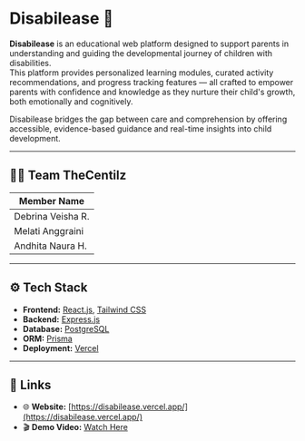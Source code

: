 # Disabilease 🎯

**Disabilease** is an educational web platform designed to support parents in understanding and guiding the developmental journey of children with disabilities.  
This platform provides personalized learning modules, curated activity recommendations, and progress tracking features — all crafted to empower parents with confidence and knowledge as they nurture their child's growth, both emotionally and cognitively.

Disabilease bridges the gap between care and comprehension by offering accessible, evidence-based guidance and real-time insights into child development.

---

## 🧑‍💻 Team TheCentilz

| Member Name               |
|----------------------------|
| Debrina Veisha R.          |
| Melati Anggraini           |
| Andhita Naura H.           |

---

## ⚙️ Tech Stack

- **Frontend:** [React.js](https://react.dev/), [Tailwind CSS](https://tailwindcss.com/)
- **Backend:** [Express.js](https://expressjs.com/)
- **Database:** [PostgreSQL](https://www.postgresql.org/) 
- **ORM:** [Prisma](https://www.prisma.io/)
- **Deployment:** [Vercel](https://vercel.com/)

---

## 🔗 Links

- 🌐 **Website:** [https://disabilease.vercel.app/](https://disabilease.vercel.app/)
- 🎬 **Demo Video:** [Watch Here](https://drive.google.com/file/d/13cEuYuZ14Ehv2bkYE-9F0XCExEPlXssO/view?usp=sharing)

